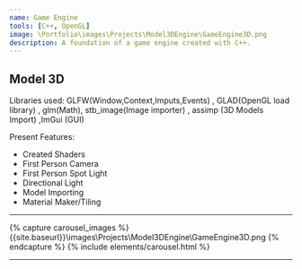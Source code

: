 ```yaml
---
name: Game Engine
tools: [C++, OpenGL]
image: \Portfolio\images\Projects\Model3DEngine\GameEngine3D.png
description: A foundation of a game engine created with C++.
---
```


## Model 3D 

Libraries used: GLFW(Window,Context,Imputs,Events) , GLAD(OpenGL load library) , glm(Math), stb_image(Image importer) , assimp (3D Models Import) ,ImGui (GUI)

Present Features:

* Created Shaders
* First Person Camera
* First Person Spot Light
* Directional Light
* Model Importing
* Material Maker/Tiling

---

{% capture carousel_images %}
{{site.baseurl}}\images\Projects\Model3DEngine\GameEngine3D.png
{% endcapture %}
{% include elements/carousel.html %}


---




